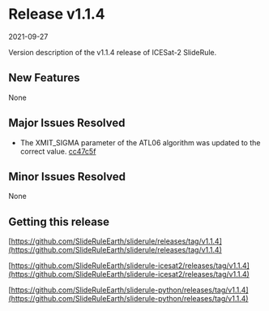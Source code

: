 # Release v1.1.4

2021-09-27

Version description of the v1.1.4 release of ICESat-2 SlideRule.

## New Features

None

## Major Issues Resolved

* The XMIT_SIGMA parameter of the ATL06 algorithm was updated to the correct value. [cc47c5f](https://github.com/SlideRuleEarth/sliderule-icesat2/commit/cc47c5f49914238279a6b1e045dfe8672b26ffc7)

## Minor Issues Resolved

None

## Getting this release

[https://github.com/SlideRuleEarth/sliderule/releases/tag/v1.1.4](https://github.com/SlideRuleEarth/sliderule/releases/tag/v1.1.4)

[https://github.com/SlideRuleEarth/sliderule-icesat2/releases/tag/v1.1.4](https://github.com/SlideRuleEarth/sliderule-icesat2/releases/tag/v1.1.4)

[https://github.com/SlideRuleEarth/sliderule-python/releases/tag/v1.1.4](https://github.com/SlideRuleEarth/sliderule-python/releases/tag/v1.1.4)

